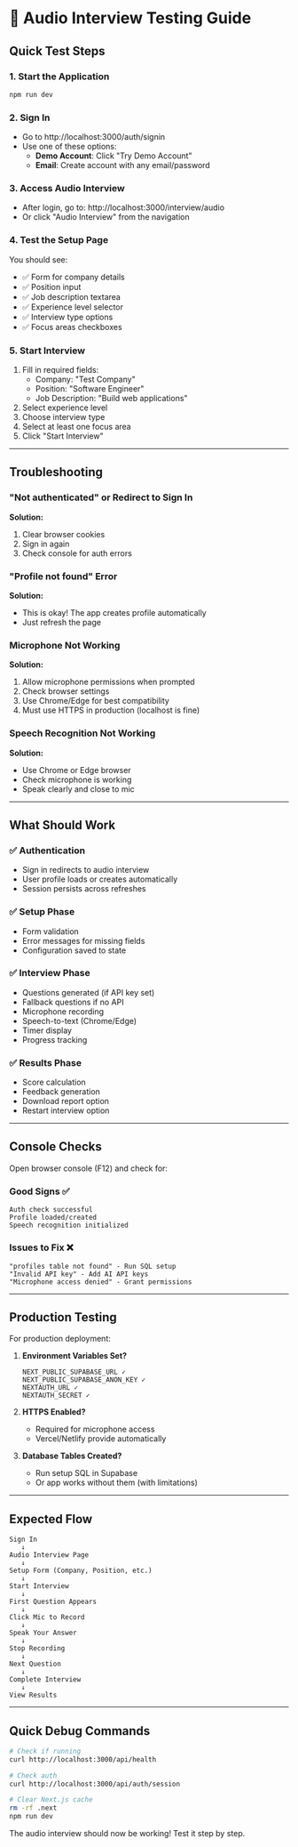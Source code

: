 # 🎤 Audio Interview Testing Guide

## Quick Test Steps

### 1. Start the Application
```bash
npm run dev
```

### 2. Sign In
- Go to http://localhost:3000/auth/signin
- Use one of these options:
  - **Demo Account**: Click "Try Demo Account"
  - **Email**: Create account with any email/password

### 3. Access Audio Interview
- After login, go to: http://localhost:3000/interview/audio
- Or click "Audio Interview" from the navigation

### 4. Test the Setup Page
You should see:
- ✅ Form for company details
- ✅ Position input
- ✅ Job description textarea
- ✅ Experience level selector
- ✅ Interview type options
- ✅ Focus areas checkboxes

### 5. Start Interview
1. Fill in required fields:
   - Company: "Test Company"
   - Position: "Software Engineer"
   - Job Description: "Build web applications"
2. Select experience level
3. Choose interview type
4. Select at least one focus area
5. Click "Start Interview"

---

## Troubleshooting

### "Not authenticated" or Redirect to Sign In
**Solution:**
1. Clear browser cookies
2. Sign in again
3. Check console for auth errors

### "Profile not found" Error
**Solution:**
- This is okay! The app creates profile automatically
- Just refresh the page

### Microphone Not Working
**Solution:**
1. Allow microphone permissions when prompted
2. Check browser settings
3. Use Chrome/Edge for best compatibility
4. Must use HTTPS in production (localhost is fine)

### Speech Recognition Not Working
**Solution:**
- Use Chrome or Edge browser
- Check microphone is working
- Speak clearly and close to mic

---

## What Should Work

### ✅ Authentication
- Sign in redirects to audio interview
- User profile loads or creates automatically
- Session persists across refreshes

### ✅ Setup Phase
- Form validation
- Error messages for missing fields
- Configuration saved to state

### ✅ Interview Phase
- Questions generated (if API key set)
- Fallback questions if no API
- Microphone recording
- Speech-to-text (Chrome/Edge)
- Timer display
- Progress tracking

### ✅ Results Phase
- Score calculation
- Feedback generation
- Download report option
- Restart interview option

---

## Console Checks

Open browser console (F12) and check for:

### Good Signs ✅
```
Auth check successful
Profile loaded/created
Speech recognition initialized
```

### Issues to Fix ❌
```
"profiles table not found" - Run SQL setup
"Invalid API key" - Add AI API keys
"Microphone access denied" - Grant permissions
```

---

## Production Testing

For production deployment:

1. **Environment Variables Set?**
   ```
   NEXT_PUBLIC_SUPABASE_URL ✓
   NEXT_PUBLIC_SUPABASE_ANON_KEY ✓
   NEXTAUTH_URL ✓
   NEXTAUTH_SECRET ✓
   ```

2. **HTTPS Enabled?**
   - Required for microphone access
   - Vercel/Netlify provide automatically

3. **Database Tables Created?**
   - Run setup SQL in Supabase
   - Or app works without them (with limitations)

---

## Expected Flow

```
Sign In
   ↓
Audio Interview Page
   ↓
Setup Form (Company, Position, etc.)
   ↓
Start Interview
   ↓
First Question Appears
   ↓
Click Mic to Record
   ↓
Speak Your Answer
   ↓
Stop Recording
   ↓
Next Question
   ↓
Complete Interview
   ↓
View Results
```

---

## Quick Debug Commands

```bash
# Check if running
curl http://localhost:3000/api/health

# Check auth
curl http://localhost:3000/api/auth/session

# Clear Next.js cache
rm -rf .next
npm run dev
```

The audio interview should now be working! Test it step by step.
